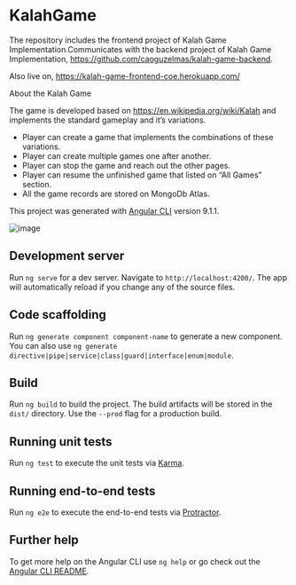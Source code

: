 # KalahGame

The repository includes the frontend project of Kalah Game Implementation.Communicates with the backend project of Kalah Game Implementation, https://github.com/caoguzelmas/kalah-game-backend. 

Also live on, https://kalah-game-frontend-coe.herokuapp.com/ 


About the Kalah Game

The game is developed based on https://en.wikipedia.org/wiki/Kalah and implements the standard gameplay and it’s variations.

- Player can create a game that implements the combinations of these variations. 
- Player can create multiple games one after another.
- Player can stop the game and reach out the other pages.
- Player can resume the unfinished game that listed on “All Games” section. 
- All the game records are stored on MongoDb Atlas.


This project was generated with [Angular CLI](https://github.com/angular/angular-cli) version 9.1.1.

![image](https://user-images.githubusercontent.com/41612346/183049273-e7949c79-133a-4240-9e3e-cae1ec80d594.png)


## Development server

Run `ng serve` for a dev server. Navigate to `http://localhost:4200/`. The app will automatically reload if you change any of the source files.

## Code scaffolding

Run `ng generate component component-name` to generate a new component. You can also use `ng generate directive|pipe|service|class|guard|interface|enum|module`.

## Build

Run `ng build` to build the project. The build artifacts will be stored in the `dist/` directory. Use the `--prod` flag for a production build.

## Running unit tests

Run `ng test` to execute the unit tests via [Karma](https://karma-runner.github.io).

## Running end-to-end tests

Run `ng e2e` to execute the end-to-end tests via [Protractor](http://www.protractortest.org/).

## Further help

To get more help on the Angular CLI use `ng help` or go check out the [Angular CLI README](https://github.com/angular/angular-cli/blob/master/README.md).

